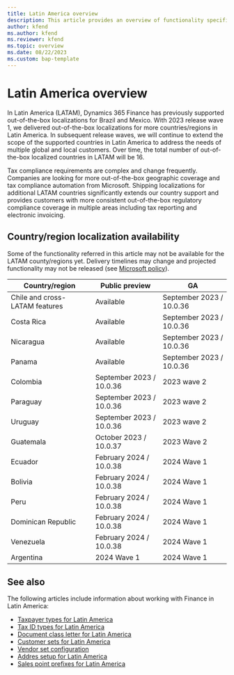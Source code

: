 ```yaml
---
title: Latin America overview
description: This article provides an overview of functionality specific to Latin American.
author: kfend
ms.author: kfend
ms.reviewer: kfend 
ms.topic: overview
ms.date: 08/22/2023
ms.custom: bap-template 
---
```


# Latin America overview
In Latin America (LATAM), Dynamics 365 Finance has previously supported out-of-the-box localizations for Brazil and Mexico. With 2023 release wave 1, we delivered out-of-the-box localizations for more countries/regions in Latin America. In subsequent release waves, we will continue to extend the scope of the supported countries in Latin America to address the needs of multiple global and local customers. Over time, the total number of out-of-the-box localized countries in LATAM will be 16. 

Tax compliance requirements are complex and change frequently. Companies are looking for more out-of-the-box geographic coverage and tax compliance automation from Microsoft. Shipping localizations for additional LATAM countries significantly extends our country support and provides customers with more consistent out-of-the-box regulatory compliance coverage in multiple areas including tax reporting and electronic invoicing.

## Country/region localization availability

Some of the functionality referred in this article may not be available for the LATAM county/regions yet. Delivery timelines may change and projected functionality may not be released (see [Microsoft policy](https://go.microsoft.com/fwlink/p/?linkid=2007332)). 

| Country/region | Public preview | GA |
|--------------------| -----------| -------- |
| Chile and cross-LATAM features | Available | September 2023 / 10.0.36  |
| Costa Rica |Available | September 2023 / 10.0.36  |
| Nicaragua  | Available| September 2023 / 10.0.36  |
| Panama  | Available| September 2023 / 10.0.36  |
| Colombia |  September 2023 / 10.0.36 |  2023 wave 2 |
| Paraguay | September 2023 / 10.0.36  | 2023 wave 2 |
| Uruguay | September 2023 / 10.0.36 |2023 wave 2  |
| Guatemala | October 2023 / 10.0.37 | 2023 Wave 2   |
| Ecuador | February 2024 / 10.0.38 | 2024 Wave 1   |
| Bolivia |February 2024 / 10.0.38 | 2024 Wave 1   |
| Peru |February 2024 / 10.0.38 | 2024 Wave 1   |
| Dominican Republic |February 2024 / 10.0.38 | 2024 Wave 1   |
| Venezuela |February 2024 / 10.0.38 | 2024 Wave 1   |
| Argentina |2024 Wave 1| 2024 Wave 1   |

## See also

The following articles include information about working with Finance in Latin America:

- [Taxpayer types for Latin America](ltm-core-taxpayer-type.md)
- [Tax ID types for Latin America](ltm-core-tax-id-type.md)
- [Document class letter for Latin America](ltm-core-document-class-letter.md)
- [Customer sets for Latin America](ltm-core-customers-set.md)
- [Vendor set configuration](ltm-core-vendors-set.md)
- [Addres setup for Latin America](ltm-core-address-setup.md)
- [Sales point prefixes for Latin America](ltm-core-sales-point-prefixes.md)


